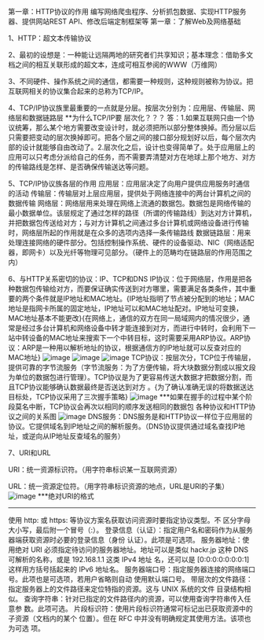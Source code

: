 第一章：HTTP协议的作用
编写网络爬虫程序、分析抓包数据、实现HTTP服务器、提供网站REST API、修改后端定制框架等
第一章：了解Web及网络基础

1、HTTP：超文本传输协议

2、最初的设想是：一种能让远隔两地的研究者们共享知识；基本理念：借助多文档之间的相互关联形成的超文本，连成可相互参阅的WWW（万维网）

3、不同硬件、操作系统之间的通信，都需要一种规则，这种规则被称为协议。把互联网相关的协议集合起来的总称为TCP/IP。

4、TCP/IP协议族里最重要的一点就是分层。按层次分别为：应用层、传输层、网络层和数据链路层
**为什么TCP/IP要 层次化？？？
答：1.如果互联网只由一个协议统筹，那么某个地方需要改变设计时，就必须把所以部分整体换掉。而分层以后只需要把变动的层次换掉即可。把各个层之间的接口部分规划好以后，每个层次内部的设计就能够自由改动了。2.层次化之后，设计也变得简单了。处于应用层上的应用可以只考虑分派给自己的任务，而不需要弄清楚对方在地球上那个地方、对方的传输路线是怎样、是否确保传输送达等问题。

5、TCP/IP协议族各层的作用
应用层：应用层决定了向用户提供应用服务时通信的活动
传输层：传输层对上层应用层，提供处于网络连接中的两台计算机之间的数据传输
网络层：网络层用来处理在网络上流通的数据包。数据包是网络传输的最小数据单位。该层规定了通过怎样的路径（所谓的传输路线）到达对方计算机，并把数据包传送给对方；与对方计算机之间通过多台计算机或网络设备进行传输时，网络层所起的作用就是在众多的选项内选择一条传输路线
数据链路层：用来处理连接网络的硬件部分。包括控制操作系统、硬件的设备驱动、NIC（网络适配器，即网卡）以及光纤等物理可见部分。（硬件上的范畴均在链路层的作用范围之内）

6、与HTTP关系密切的协议：IP、TCP和DNS
IP协议：位于网络层，作用是把各种数据包传输给对方，而要保证确实传送到对方哪里，需要满足各类条件，其中重要的两个条件就是IP地址和MAC地址。{IP地址指明了节点被分配到的地址；MAC地址是指网卡所属的固定地址，IP地址可以和MAC地址配对。IP地址可变换，MAC地址基本不能更改}{在网络上，通信的双方在同一局域网内的情况很少，通常是经过多台计算机和网络设备中转才能连接到对方，而进行中转时，会利用下一站中转设备的MAC地址来搜索下一个中转目标，这时需要采用ARP协议。ARP协议：ARP是一种用以解析地址的协议，根据通信方的IP地址就可以反查对应的MAC地址}
![image](https://github.com/shaoshuaigege/Blog/blob/main/2-%E8%AE%A1%E7%AE%97%E6%9C%BA%E7%BD%91%E7%BB%9C/%E3%80%8A%E5%9B%BE%E8%A7%A3HTTP%E3%80%8B%E5%AD%A6%E4%B9%A0%E7%AC%94%E8%AE%B0/img/img1/1.png)
![image](https://github.com/shaoshuaigege/Blog/blob/main/2-%E8%AE%A1%E7%AE%97%E6%9C%BA%E7%BD%91%E7%BB%9C/%E3%80%8A%E5%9B%BE%E8%A7%A3HTTP%E3%80%8B%E5%AD%A6%E4%B9%A0%E7%AC%94%E8%AE%B0/img/img1/2.png)
![image](https://github.com/shaoshuaigege/Blog/blob/main/2-%E8%AE%A1%E7%AE%97%E6%9C%BA%E7%BD%91%E7%BB%9C/%E3%80%8A%E5%9B%BE%E8%A7%A3HTTP%E3%80%8B%E5%AD%A6%E4%B9%A0%E7%AC%94%E8%AE%B0/img/img1/3.png)
TCP协议：按层次分，TCP位于传输层，提供可靠的字节流服务（字节流服务：为了方便传输，将大块数据分割成以报文段为单位的数据包进行管理）。TCP协议是为了更容易传送大数据才把数据分割，而且TCP协议能够确认数据最终是否送达到对方 。{为了确认准确无误的将数据送达目标处，TCP协议采用了三次握手策略}
![image](https://github.com/shaoshuaigege/Blog/blob/main/2-%E8%AE%A1%E7%AE%97%E6%9C%BA%E7%BD%91%E7%BB%9C/%E3%80%8A%E5%9B%BE%E8%A7%A3HTTP%E3%80%8B%E5%AD%A6%E4%B9%A0%E7%AC%94%E8%AE%B0/img/img1/4.png)
***如果在握手的过程中某个阶段莫名中断，TCP协议会再次以相同的顺序发送相同的数据包
各种协议和HTTP协议之间的关系图
![image](https://github.com/shaoshuaigege/Blog/blob/main/2-%E8%AE%A1%E7%AE%97%E6%9C%BA%E7%BD%91%E7%BB%9C/%E3%80%8A%E5%9B%BE%E8%A7%A3HTTP%E3%80%8B%E5%AD%A6%E4%B9%A0%E7%AC%94%E8%AE%B0/img/img1/5.png)
DNS服务：DNS服务是和HTTP协议一样位于应用层的协议。它提供域名到IP地址之间的解析服务。（DNS协议提供通过域名查找IP地址，或逆向从IP地址反查域名的服务）

7、URI和URL

URI：统一资源标识符。（用字符串标识某一互联网资源）

URL：统一资源定位符。（用字符串标识资源的地点，URL是URI的子集）
![image](https://github.com/shaoshuaigege/Blog/blob/main/2-%E8%AE%A1%E7%AE%97%E6%9C%BA%E7%BD%91%E7%BB%9C/%E3%80%8A%E5%9B%BE%E8%A7%A3HTTP%E3%80%8B%E5%AD%A6%E4%B9%A0%E7%AC%94%E8%AE%B0/img/img1/6.png)
***绝对URI的格式
****
使用 http: 或 https: 等协议方案名获取访问资源时要指定协议类型。不
区分字母大小写，最后附一个冒号（:）。
登录信息（认证）：指定用户名和密码作为从服务器端获取资源时必要的登录信息（身份
认证）。此项是可选项。
服务器地址：使用绝对 URI 必须指定待访问的服务器地址。地址可以是类似
hackr.jp 这种 DNS 可解析的名称，或是 192.168.1.1 这类 IPv4 地址
名，还可以是 [0:0:0:0:0:0:0:1] 这样用方括号括起来的 IPv6 地址名。
服务器端口号：指定服务器连接的网络端口号。此项也是可选项，若用户省略则自动
使用默认端口号。
带层次的文件路径：指定服务器上的文件路径来定位特指的资源。这与 UNIX 系统的文件
目录结构相似。
查询字符串：针对已指定的文件路径内的资源，可以使用查询字符串传入任意参
数。此项可选。
片段标识符：使用片段标识符通常可标记出已获取资源中的子资源（文档内的某个
位置）。但在 RFC 中并没有明确规定其使用方法。该项也为可选
项。
